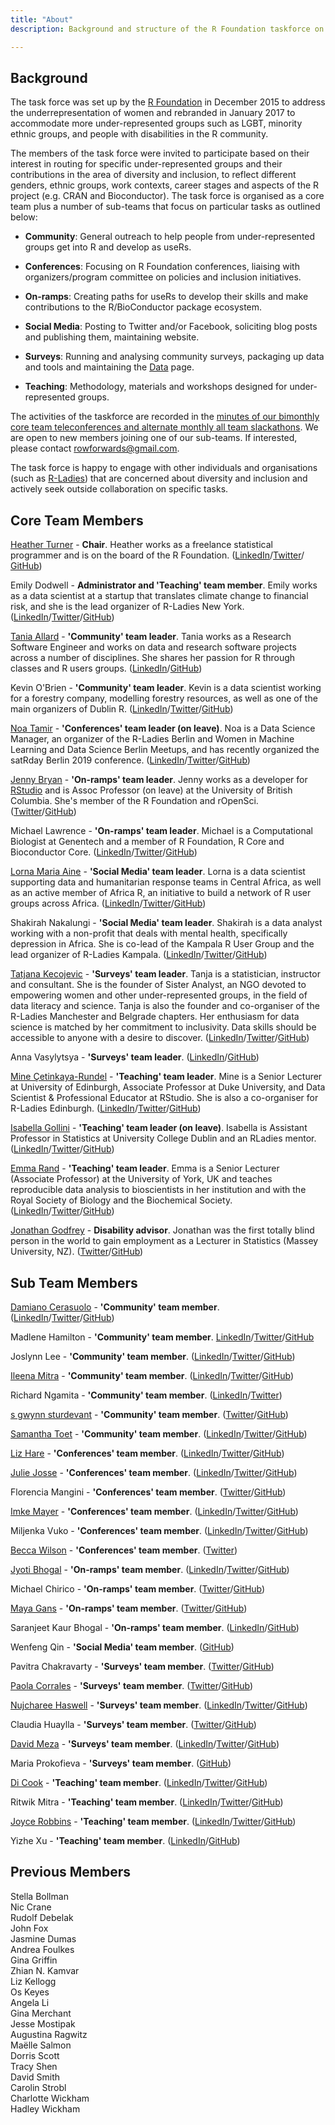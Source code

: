 ```yaml
---
title: "About"
description: Background and structure of the R Foundation taskforce on women and other under-represented groups

---
```


## Background

The task force was set up by the [R Foundation](https://www.r-project.org/foundation/) in December 2015 to address the underrepresentation of women and rebranded in January 2017 to accommodate more under-represented groups such as LGBT, minority ethnic groups, and people with disabilities in the R community.

The members of the task force were invited to participate based on their interest in routing for specific under-represented groups and their contributions in the area of diversity and inclusion, to reflect different genders, ethnic groups, work contexts, career stages and aspects of the R project (e.g. CRAN and Bioconductor). The task force is organised as a core team plus a number of sub-teams that focus on particular tasks as outlined below:

* **Community**: General outreach to help people from under-represented groups get into R and develop as useRs.

* **Conferences**: Focusing on R Foundation conferences, liaising with organizers/program committee on policies and inclusion initiatives.

* **On-ramps**: Creating paths for useRs to develop their skills and make contributions to the R/BioConductor package ecosystem.

* **Social Media**: Posting to Twitter and/or Facebook, soliciting blog posts and publishing them, maintaining website. 

* **Surveys**: Running and analysing community surveys, packaging up data and tools and maintaining the [Data](https://forwards.github.io/data/) page.

* **Teaching**: Methodology, materials and workshops designed for under-represented groups. 

The activities of the taskforce are recorded in the [minutes of our bimonthly core team teleconferences and alternate monthly all team slackathons](https://github.com/forwards/meetings-public). We are open to new members joining one of our sub-teams. If interested, please contact <rowforwards@gmail.com>.

The task force is happy to engage with other individuals and organisations (such as [R-Ladies](http://r-ladies.org)) that are concerned about diversity and inclusion and actively seek outside collaboration on specific tasks. 

## Core Team Members

[Heather Turner](http://heatherturner.net/) - **Chair**. Heather works as a freelance statistical programmer and is on the board of the R Foundation. ([LinkedIn](https://uk.linkedin.com/in/heathrturnr)/[Twitter](https://twitter.com/HeathrTurnr)/ [GitHub](https://github.com/hturner))

Emily Dodwell - **Administrator and 'Teaching' team member**. Emily works as a data scientist at a startup that translates climate change to financial risk, and she is the lead organizer of R-Ladies New York. ([LinkedIn](https://www.linkedin.com/in/emdodwell/)/[Twitter](https://twitter.com/emdodwell)/[GitHub](https://github.com/emdodwell))

[Tania Allard](https://bitsandchips.me/) - **'Community' team leader**. Tania works as a Research Software Engineer and works on data and research software projects across a number of disciplines. She shares her passion for R through classes and R users groups. ([LinkedIn](https://www.linkedin.com/in/taniasanchezmonroy/)/[GitHub](https://github.com/trallard))

Kevin O'Brien - **'Community' team leader**. Kevin is a data scientist working for a forestry company, modelling forestry resources, as well as one of the main organizers of Dublin R. ([LinkedIn](https://ie.linkedin.com/in/kobriendublin)/[Twitter](www.twitter.com/DragonflyStats)/[GitHub](https://github.com/DragonflyStats))

[Noa Tamir](noatamir.com) - **'Conferences' team leader (on leave)**. Noa is a Data Science Manager, an organizer of the R-Ladies Berlin and Women in Machine Learning and Data Science Berlin Meetups, and has recently organized the satRday Berlin 2019 conference. ([LinkedIn](https://www.linkedin.com/in/noatamir)/[Twitter](https://twitter.com/noatamir)/[GitHub](https://github.com/noatamir))

[Jenny Bryan](https://www.stat.ubc.ca/~jenny/) - **'On-ramps' team leader**. Jenny works as a developer for [RStudio](https://www.rstudio.com) and is Assoc Professor (on leave) at the University of British Columbia. She's member of the R Foundation and rOpenSci. ([Twitter](https://twitter.com/JennyBryan)/[GitHub](https://github.com/jennybc))

Michael Lawrence - **'On-ramps' team leader**. Michael is a Computational Biologist at Genentech and a member of R Foundation, R Core and Bioconductor Core. ([LinkedIn](https://www.linkedin.com/in/michael-lawrence-74a9b482/)/[Twitter](https://twitter.com/lawremi)/[GitHub](https://github.com/lawremi))

[Lorna Maria Aine](https://www.lornamariak.com/) - **'Social Media' team leader**. Lorna is a data scientist supporting data and humanitarian response teams in Central Africa, as well as an active member of Africa R, an initiative to build a network of R user groups across Africa. ([LinkedIn](https://www.linkedin.com/in/lornamaria/)/[Twitter](https://twitter.com/lornamariak)/[GitHub](https://github.com/lornamariak))

Shakirah Nakalungi - **'Social Media' team leader**. Shakirah is a data analyst working with a non-profit that deals with mental health, specifically depression in Africa. She is co-lead of the Kampala R User Group and the lead organizer of R-Ladies Kampala. ([LinkedIn](linkedin.com/in/shakyrah/)/[Twitter](https://twitter.com/cynthia_kyra)/[GitHub](github.com/Shakyrah))

[Tatjana Kecojevic](https://tanjakec.github.io/) - **'Surveys' team leader**. Tanja is a statistician, instructor and consultant. She is the founder of Sister Analyst, an NGO devoted to empowering women and other under-represented groups, in the field of data literacy and science. Tanja is also the founder and co-organiser of the R-Ladies Manchester and Belgrade chapters. Her enthusiasm for data science is matched by her commitment to inclusivity. Data skills should be accessible to anyone with a desire to discover. ([LinkedIn](https://www.linkedin.com/in/tatjana-kecojevic-803704143/)/[Twitter](https://twitter.com/Tatjana_Kec)/[GitHub](https://github.com/TanjaKec))

Anna Vasylytsya - **'Surveys' team leader**. ([LinkedIn](https://www.linkedin.com/in/annavasylytsya)/[GitHub](https://github.com/annnvv))

[Mine Çetinkaya-Rundel](http://mine-cr.com/) - **'Teaching' team leader**. Mine is a Senior Lecturer at University of Edinburgh, Associate Professor at Duke University, and Data Scientist & Professional Educator at RStudio. She is also a co-organiser for R-Ladies Edinburgh. ([LinkedIn](https://www.linkedin.com/in/minec/)/[Twitter](https://twitter.com/minebocek)/[GitHub](https://github.com/mine-cetinkaya-rundel))

[Isabella Gollini](https://sites.google.com/site/isabellagollini/) - **'Teaching' team leader (on leave)**. Isabella is Assistant Professor in Statistics at University College Dublin and an RLadies mentor. ([LinkedIn](https://www.linkedin.com/in/isabellagollini/)/[Twitter](https://twitter.com/IsabellaGollini)/[GitHub](https://github.com/igollini))

[Emma Rand](https://www.york.ac.uk/biology/our-staff/emma-rand/) - **'Teaching' team leader**. Emma is a Senior Lecturer (Associate Professor) at the University of York, UK and teaches reproducible data analysis to bioscientists in her institution and with the Royal Society of Biology and the Biochemical Society. ([LinkedIn](https://www.linkedin.com/in/emma-rand-6b0a61a/)/[Twitter](https://twitter.com/er13_r)/[GitHub](https://github.com/3mmaRand))

[Jonathan Godfrey](https://R-Resources.massey.ac.nz/BrailleR) - **Disability advisor**. Jonathan was the first totally blind person in the world to gain employment as a Lecturer in Statistics (Massey University, NZ). ([Twitter](https://twitter.com/ajrgodfrey)/[GitHub](https://github.com/ajrgodfrey))


## Sub Team Members

[Damiano Cerasuolo](https://damiacer.github.io/) - **'Community' team member**. ([LinkedIn](http://www.linkedin.com/in/damianocerasuolo)/[Twitter](https://twitter.com/damiacer)/[GitHub](https://github.com/damiacer))

Madlene Hamilton - **'Community' team member**. [LinkedIn](https://www.linkedin.com/in/madlenehamilton/)/[Twitter](https://twitter.com/madlenehamilton)/[GitHub](https://github.com/madlene)

Joslynn Lee - **'Community' team member**. ([LinkedIn](https://www.linkedin.com/in/joslynnlee/)/[Twitter](https://twitter.com/theoreticalfun)/[GitHub](https://github.com/joslynnlee))

[Ileena Mitra](https://ileenamitra.github.io/) - **'Community' team member**. ([LinkedIn](https://www.linkedin.com/in/ileena-mitra-86a5955a/)/[Twitter](https://twitter.com/ileena_mitra)/[GitHub](https://github.com/ileenamitra))

Richard Ngamita - **'Community' team member**. ([LinkedIn](https://www.linkedin.com/authwall?trk=bf&trkInfo=AQEppCtQIHDr1gAAAWw-xazwr8nDqwxh0SucHiUeZW1D6vsQWLmkh3pc3YAdA2xFriPTpBPjigp5Sc-vBWE7k7chWXoyWBQsie84uF26JSbG0-5s-D4YCkVIh2mqRG2YY0M5G1A=&originalReferer=&sessionRedirect=https%3A%2F%2Fwww.linkedin.com%2Fin%2Fngamita%2F)/[Twitter](https://twitter.com/ngamita))

[s gwynn sturdevant](http://www.nzgwynn.com) - **'Community' team member**. ([Twitter](https://twitter.com/nzgwynn)/[GitHub](https://github.com/nzgwynn))

[Samantha Toet](https://samtoet.cool/) - **'Community' team member**. ([LinkedIn](https://www.linkedin.com/in/samanthatoet/)/[Twitter](https://twitter.com/Samantha_Toet)/[GitHub](https://github.com/SamanthaToet))

[Liz Hare](http://www.doggenetics.com) - **'Conferences' team member**. ([LinkedIn](https://www.linkedin.com/in/liz-hare-1a50925/)/[Twitter](https://twitter.com/DogGeneticsLLC)/[GitHub](https://github.com/LizHareDogs))

[Julie Josse](http://juliejosse.com/) - **'Conferences' team member**. ([LinkedIn](https://www.linkedin.com/in/julie-josse-4886a2140/)/[Twitter](https://twitter.com/JulieJosseStat)/[GitHub](https://github.com/julierennes))

Florencia Mangini - **'Conferences' team member**. ([Twitter](https://twitter.com/manginiflor)/[GitHub](https://github.com/frm1789))

[Imke Mayer](https://www.imkemayer.com) - **'Conferences' team member**. ([LinkedIn](https://www.linkedin.com/in/imke-mayer-426a36131)/[Twitter](https://twitter.com/imkemay)/[GitHub](https://github.com/imkemayer))

Miljenka Vuko - **'Conferences' team member**. ([LinkedIn](https://www.linkedin.com/in/miljenka-vuko-946101193/)/[Twitter](https://twitter.com/miljenka_vuko)/[GitHub](https://github.com/mvuko))

[Becca Wilson](https://drbeccawilson.co.uk) - **'Conferences' team member**. ([Twitter](https://twitter.com/drbeccawilson?lang=en))

[Jyoti Bhogal](https://jyotisdiary.home.blog/) - **'On-ramps' team member**. ([LinkedIn](https://www.linkedin.com/in/jyoti-bhogal-a20705163/)/[Twitter](https://twitter.com/JyotiBhogal7)/[GitHub](https://github.com/JyotiBhogal))

Michael Chirico - **'On-ramps' team member**. ([Twitter](https://twitter.com/michael_chirico)/[GitHub](https://github.com/MichaelChirico))

[Maya Gans](https://maya.rbind.io/) - **'On-ramps' team member**. ([Twitter](https://twitter.com/Mayacelium)/[GitHub](https://github.com/MayaGans))

Saranjeet Kaur Bhogal - **'On-ramps' team member**. ([LinkedIn](https://www.linkedin.com/in/saranjeet-kaur-48ab769b/)/[GitHub](https://github.com/SaranjeetKaur))

Wenfeng Qin - **'Social Media' team member**. ([GitHub](https://github.com/qinwf))

Pavitra Chakravarty - **'Surveys' team member**. ([Twitter](https://twitter.com/genomixgmailcom)/[GitHub](https://github.com/CH-Pavitra))

[Paola Corrales](https://paocorrales.github.io/) - **'Surveys' team member**. ([Twitter](https://twitter.com/paobcorrales?lang=en)/[GitHub](https://github.com/paocorrales))

[Nujcharee Haswell](https://pedzilla.netlify.com/) - **'Surveys' team member**. ([LinkedIn](https://www.linkedin.com/in/nujcharee-haswell-นุชรี-แฮสเวล-55a86729/)/[Twitter](https://twitter.com/nujcharee)/[GitHub](https://github.com/nujcharee))

Claudia Huaylla - **'Surveys' team member**. ([Twitter](https://twitter.com/clauwmath)/[GitHub](https://github.com/claudiah85))

[David Meza](https://knowledger.rbind.io/) - **'Surveys' team member**. ([LinkedIn](https://www.linkedin.com/in/davidmeza1/)/[Twitter](https://twitter.com/davidmeza1)/[GitHub](https://github.com/davidmeza1))

Maria Prokofieva - **'Surveys' team member**. ([GitHub](https://github.com/maria-pro))

[Di Cook](http://dicook.org) - **'Teaching' team member**. ([LinkedIn](https://au.linkedin.com/in/dianne-cook-a4877a104)/[Twitter](https://twitter.com/visnut)/[GitHub](https://github.com/dicook))

Ritwik Mitra - **'Teaching' team member**. ([LinkedIn](www.linkedin.com/in/riikmitra)/[Twitter](https://twitter.com/riikmitra)/[GitHub](https://github.com/kiwtir))

[Joyce Robbins](http://www.joyce-robbins.com/about/) - **'Teaching' team member**. ([LinkedIn](https://www.linkedin.com/in/joycerobbins/)/[Twitter](https://twitter.com/jtrnyc)/[GitHub](https://github.com/jtr13))

Yizhe Xu - **'Teaching' team member**. ([LinkedIn](https://www.linkedin.com/in/yizhexu/)/[GitHub](https://github.com/yizhexu))


## Previous Members

Stella Bollman  
Nic Crane  
Rudolf Debelak  
John Fox  
Jasmine Dumas  
Andrea Foulkes  
Gina Griffin  
Zhian N. Kamvar  
Liz Kellogg  
Os Keyes  
Angela Li  
Gina Merchant  
Jesse Mostipak  
Augustina Ragwitz  
Maëlle Salmon  
Dorris Scott  
Tracy Shen  
David Smith  
Carolin Strobl  
Charlotte Wickham  
Hadley Wickham
